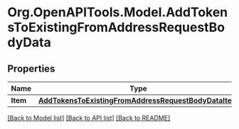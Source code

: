 # Org.OpenAPITools.Model.AddTokensToExistingFromAddressRequestBodyData

## Properties

Name | Type | Description | Notes
------------ | ------------- | ------------- | -------------
**Item** | [**AddTokensToExistingFromAddressRequestBodyDataItem**](AddTokensToExistingFromAddressRequestBodyDataItem.md) |  | 

[[Back to Model list]](../README.md#documentation-for-models) [[Back to API list]](../README.md#documentation-for-api-endpoints) [[Back to README]](../README.md)

